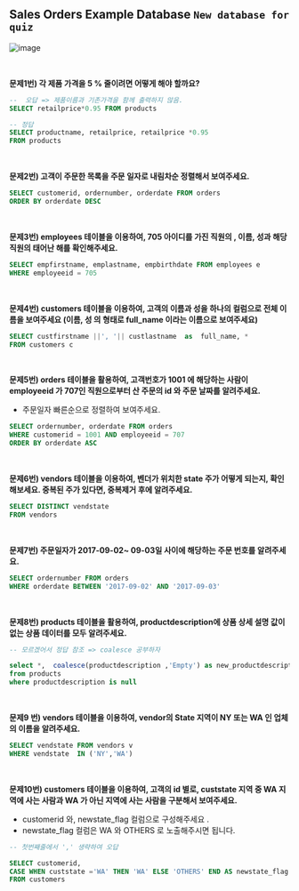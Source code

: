 ## Sales Orders Example Database ```New database for quiz```
  
![image](https://user-images.githubusercontent.com/83413923/146700688-9bcd79b6-c21a-4278-8568-f91de9d2c8a6.png)

<br/>

**문제1번)  각 제품 가격을 5 % 줄이려면 어떻게 해야 할까요?**

```sql
--  오답 => 제품이름과 기존가격을 함께 출력하지 않음.
SELECT retailprice*0.95 FROM products 

-- 정답 
SELECT productname, retailprice, retailprice *0.95
FROM products
```
<br/>

**문제2번)  고객이 주문한 목록을 주문 일자로 내림차순 정렬해서 보여주세요.**
```sql
SELECT customerid, ordernumber, orderdate FROM orders 
ORDER BY orderdate DESC 
```
<br/>

**문제3번)  employees 테이블을 이용하여, 705 아이디를 가진 직원의 , 이름, 성과  해당 직원의  태어난 해를 확인해주세요.**
```sql
SELECT empfirstname, emplastname, empbirthdate FROM employees e 
WHERE employeeid = 705
```
<br/>

**문제4번)  customers 테이블을 이용하여,  고객의 이름과 성을 하나의 컬럼으로 전체 이름을 보여주세요 (이름, 성 의 형태로  full_name 이라는 이름으로 보여주세요)**

```sql
SELECT custfirstname ||', '|| custlastname  as  full_name, *
FROM customers c 
```
<br/>

**문제5번) orders 테이블을 활용하여, 고객번호가 1001 에 해당하는 사람이 employeeid 가 707인 직원으로부터  산 주문의 id 와 주문 날짜를 알려주세요.**
- 주문일자 빠른순으로 정렬하여 보여주세요.

```sql
SELECT ordernumber, orderdate FROM orders 
WHERE customerid = 1001 AND employeeid = 707
ORDER BY orderdate ASC 
```
<br/>

**문제6번)  vendors 테이블을 이용하여, 벤더가 위치한 state 주가 어떻게 되는지, 확인해보세요.  중복된 주가 있다면, 중복제거 후에 알려주세요.**
```sql
SELECT DISTINCT vendstate 
FROM vendors 
```
<br/>

**문제7번) 주문일자가  2017-09-02~ 09-03일 사이에 해당하는 주문 번호를 알려주세요.**
```sql
SELECT ordernumber FROM orders 
WHERE orderdate BETWEEN '2017-09-02' AND '2017-09-03'
```

<br/>

**문제8번) products 테이블을 활용하여, productdescription에 상품 상세 설명 값이 없는  상품 데이터를 모두 알려주세요.**

```sql
-- 모르겠어서 정답 참조 => coalesce 공부하자

select *,  coalesce(productdescription ,'Empty') as new_productdescription
from products
where productdescription is null
```

<br/>

**문제9 번) vendors 테이블을 이용하여, vendor의 State 지역이 NY 또는 WA 인 업체의 이름을 알려주세요.**

```sql
SELECT vendstate FROM vendors v 
WHERE vendstate  IN ('NY','WA')
```
<br/>

**문제10번)  customers 테이블을 이용하여, 고객의 id 별로,  custstate 지역 중 WA 지역에 사는 사람과  WA 가 아닌 지역에 사는 사람을 구분해서  보여주세요.**

- customerid 와, newstate_flag 컬럼으로 구성해주세요 .
- newstate_flag 컬럼은 WA 와 OTHERS 로 노출해주시면 됩니다.

```sql
-- 첫번째줄에서 ',' 생략하여 오답

SELECT customerid,
CASE WHEN custstate ='WA' THEN 'WA' ELSE 'OTHERS' END AS newstate_flag
FROM customers 
```
